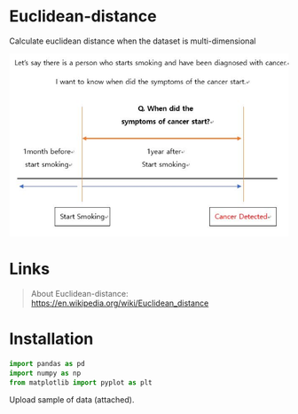 # Euclidean-distance
Calculate euclidean distance when the dataset is multi-dimensional

![Data Description](https://github.com/hansr0518/Euclidean-distance/blob/master/Data%20Description.JPG)

# Links
> About Euclidean-distance: https://en.wikipedia.org/wiki/Euclidean_distance

# Installation
```python
import pandas as pd
import numpy as np
from matplotlib import pyplot as plt
```
Upload sample of data (attached). 
